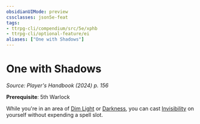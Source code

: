 ```yaml
---
obsidianUIMode: preview
cssclasses: json5e-feat
tags:
- ttrpg-cli/compendium/src/5e/xphb
- ttrpg-cli/optional-feature/ei
aliases: ["One with Shadows"]
---
```

# One with Shadows
*Source: Player's Handbook (2024) p. 156*  

**Prerequisite**: 5th Warlock

While you're in an area of [Dim Light](3-Compendium/rules/variant-rules/dim-light-xphb.md) or [Darkness](3-Compendium/rules/variant-rules/darkness-xphb.md), you can cast [Invisibility](3-Compendium/spells/invisibility-xphb.md) on yourself without expending a spell slot.